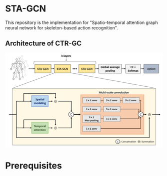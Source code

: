 # STA-GCN
This repository is the implementation for "Spatio-temporal attention graph neural network for skeleton-based action recognition".

## Architecture of CTR-GC
![image](architecture.png)

# Prerequisites
